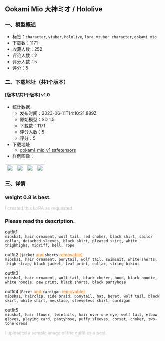 ## Ookami Mio 大神ミオ / Hololive
### 一、模型概述

- 标签：`character`, `vtuber`, `hololive`, `lora`, `vtuber character`, `ookami mio`
- 下载数：1171
- 收藏人数：252
- 评论人数：2
- 评分人数：5
- 评分：5

### 二、下载地址（共1个版本）

#### [版本1/共1个版本] v1.0

- 统计数据
  - 发布时间：2023-06-11T14:10:21.889Z
  - 原始模型：SD 1.5
  - 下载数：1171
  - 评分人数：5
  - 评分：5
- 下载地址
  - [ookami_mio_v1.safetensors](https://civitai.com/api/download/models/93823)
- 样例图像：

| <img src="https://image.civitai.com/xG1nkqKTMzGDvpLrqFT7WA/096c5cc6-9cb2-46af-8811-b727794b0dcf/width=450/1109402.jpeg" /> | <img src="https://image.civitai.com/xG1nkqKTMzGDvpLrqFT7WA/aa2763a8-2c1b-4204-828d-b0e51bd51e41/width=450/1109406.jpeg" /> | <img src="https://image.civitai.com/xG1nkqKTMzGDvpLrqFT7WA/24d6a8a8-5636-4df9-b156-2d2f1c15df07/width=450/1109411.jpeg" /> | <img src="https://image.civitai.com/xG1nkqKTMzGDvpLrqFT7WA/ef815dbf-3b5a-4ad4-a4d3-481d2338578f/width=450/1109410.jpeg" /> |
| ---- | ---- | ---- | ---- |


### 三、详情
<h3 id="heading-42"><strong>weight 0.8 is best.</strong></h3><p></p><p><span style="color:rgb(193, 194, 197)">I created this LoRA as requested.</span></p><p></p><h3 id="please-read-the-description">Please read the description.</h3><p></p><p>outfit1<br /><code>miosha1, hair ornament, wolf tail, red choker, black shirt, sailor collar, detached sleeves, black skirt, pleated skirt, white thighhighs, midriff, bell, rope</code></p><p></p><p>outfit2 <span style="color:#fd7e14">(</span><code>jacket</code><span style="color:#fd7e14"> and </span><code>shorts</code><span style="color:#fd7e14"> removable)</span><br /><code>miosha1, hair ornament, ponytail, wolf tail, swimsuit, white shorts, thigh strap, black jacket, leaf print, collar, string bikini</code></p><p></p><p>outfit3 <br /><code>miosha1, hair ornament, wolf tail, black choker, hood, black hoodie, white hoodie, paw print, black shorts, black pantyhose</code></p><p></p><p>outfit4<span style="color:#fd7e14"> (</span><code>Beret</code><span style="color:#fd7e14"> and </span><code>cardigan</code><span style="color:#fd7e14"> removable)</span><br /><code>miosha1, hairclip, side braid, ponytail, hat, beret, wolf tail, black skirt, white shirt, necklace, sleeveless shirt, cardigan</code></p><p></p><p>outfit5<br /><code>miosha1, hair flower, twintails, hair over one eye, wolf tail, elbow gloves, playing card, pantyhose, puffy sleeves, corset, choker, two-tone dress</code></p><p></p><p><span style="color:rgb(193, 194, 197)">I uploaded a sample image of the outfit as a post.</span></p>